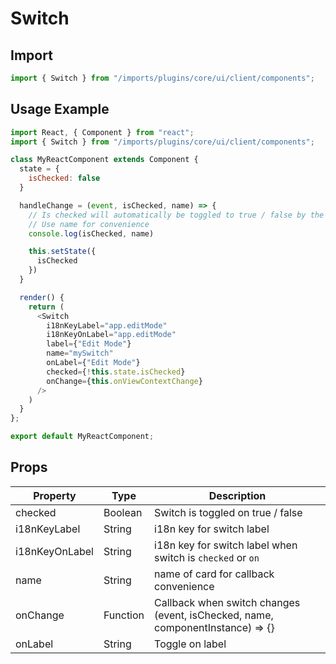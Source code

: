 # Switch

## Import

```javascript
import { Switch } from "/imports/plugins/core/ui/client/components";
```

## Usage Example

```javascript
import React, { Component } from "react";
import { Switch } from "/imports/plugins/core/ui/client/components";

class MyReactComponent extends Component {
  state = {
    isChecked: false
  }

  handleChange = (event, isChecked, name) => {
    // Is checked will automatically be toggled to true / false by the switch
    // Use name for convenience
    console.log(isChecked, name)

    this.setState({
      isChecked
    })
  }

  render() {
    return (
      <Switch
        i18nKeyLabel="app.editMode"
        i18nKeyOnLabel="app.editMode"
        label={"Edit Mode"}
        name="mySwitch"
        onLabel={"Edit Mode"}
        checked={!this.state.isChecked}
        onChange={this.onViewContextChange}
      />
    )
  }
};

export default MyReactComponent;
```

## Props

| Property       | Type     | Description                                                                       |
| -------------- | -------- | --------------------------------------------------------------------------------- |
| checked        | Boolean  | Switch is toggled on true / false                                                 |
| i18nKeyLabel   | String   | i18n key for switch label                                                         |
| i18nKeyOnLabel | String   | i18n key for switch label when switch is `checked` or `on`                        |
| name           | String   | name of card for callback convenience                                             |
| onChange       | Function | Callback when switch changes<br>(event, isChecked, name, componentInstance) => {} |
| onLabel        | String   | Toggle on label                                                                   |
